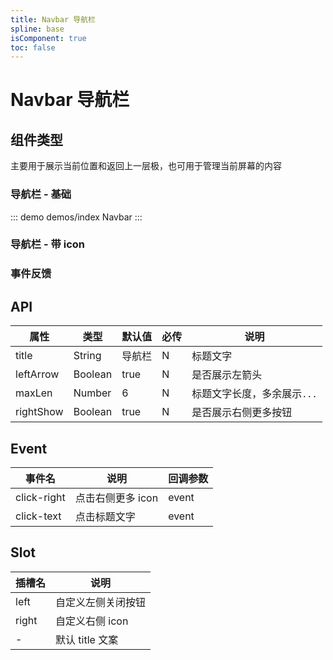 ```yaml
---
title: Navbar 导航栏
spline: base
isComponent: true
toc: false
---
```


# Navbar 导航栏

## 组件类型

主要用于展示当前位置和返回上一层极，也可用于管理当前屏幕的内容

### 导航栏 - 基础

::: demo demos/index Navbar
:::

### 导航栏 - 带 icon

### 事件反馈

## API

| 属性      | 类型    | 默认值 | 必传 | 说明                        |
| --------- | ------- | ------ | ---- | --------------------------- |
| title     | String  | 导航栏 | N    | 标题文字                    |
| leftArrow | Boolean | true   | N    | 是否展示左箭头              |
| maxLen    | Number  | 6      | N    | 标题文字长度，多余展示`...` |
| rightShow | Boolean | true   | N    | 是否展示右侧更多按钮        |

## Event

| 事件名      | 说明              | 回调参数 |
| ----------- | ----------------- | -------- |
| click-right | 点击右侧更多 icon | event    |
| click-text  | 点击标题文字      | event    |

## Slot

| 插槽名 | 说明               |
| ------ | ------------------ |
| left   | 自定义左侧关闭按钮 |
| right  | 自定义右侧 icon    |
| -      | 默认 title 文案    |
